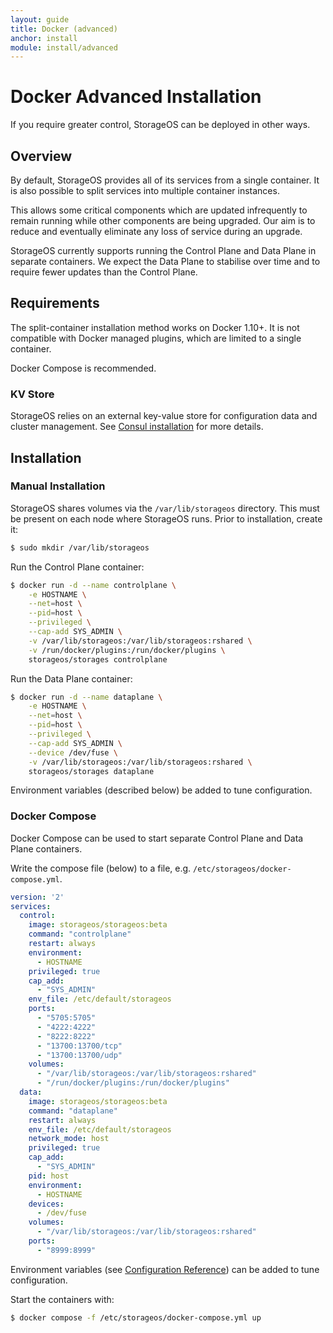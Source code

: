 ```yaml
---
layout: guide
title: Docker (advanced)
anchor: install
module: install/advanced
---
```


# Docker Advanced Installation

If you require greater control, StorageOS can be deployed in other ways.

## Overview

By default, StorageOS provides all of its services from a single container.  It
is also possible to split services into multiple container instances.

This allows some critical components which are updated infrequently to remain
running while other components are being upgraded.  Our aim is to reduce and
eventually eliminate any loss of service during an upgrade.

StorageOS currently supports running the Control Plane and Data Plane in
separate containers.  We expect the Data Plane to stabilise over time and to
require fewer updates than the Control Plane.

## Requirements

The split-container installation method works on Docker 1.10+.  It is not
compatible with Docker managed plugins, which are limited to a single container.

Docker Compose is recommended.

### KV Store

StorageOS relies on an external key-value store for configuration data and cluster
management.  See [Consul installation](consul.html) for more details.

## Installation

### Manual Installation

StorageOS shares volumes via the `/var/lib/storageos` directory.  This must be
present on each node where StorageOS runs.  Prior to installation, create it:

```bash
$ sudo mkdir /var/lib/storageos
```

Run the Control Plane container:

```bash
$ docker run -d --name controlplane \
	-e HOSTNAME \
	--net=host \
	--pid=host \
	--privileged \
	--cap-add SYS_ADMIN \
	-v /var/lib/storageos:/var/lib/storageos:rshared \
	-v /run/docker/plugins:/run/docker/plugins \
	storageos/storages controlplane
```

Run the Data Plane container:

```bash
$ docker run -d --name dataplane \
	-e HOSTNAME \
	--net=host \
	--pid=host \
	--privileged \
	--cap-add SYS_ADMIN \
	--device /dev/fuse \
	-v /var/lib/storageos:/var/lib/storageos:rshared \
	storageos/storages dataplane
```

Environment variables (described below) be added to tune configuration.

### Docker Compose

Docker Compose can be used to start separate Control Plane and Data Plane
containers.

Write the compose file (below) to a file, e.g. `/etc/storageos/docker-compose.yml`.

```yaml
version: '2'
services:
  control:
    image: storageos/storageos:beta
    command: "controlplane"
    restart: always
    environment:
      - HOSTNAME
    privileged: true
    cap_add:
      - "SYS_ADMIN"
    env_file: /etc/default/storageos
    ports:
      - "5705:5705"
      - "4222:4222"
      - "8222:8222"
      - "13700:13700/tcp"
      - "13700:13700/udp"
    volumes:
      - "/var/lib/storageos:/var/lib/storageos:rshared"
      - "/run/docker/plugins:/run/docker/plugins"
  data:
    image: storageos/storageos:beta
    command: "dataplane"
    restart: always
    env_file: /etc/default/storageos
    network_mode: host
    privileged: true
    cap_add:
      - "SYS_ADMIN"
    pid: host
    environment:
      - HOSTNAME
    devices:
      - /dev/fuse
    volumes:
      - "/var/lib/storageos:/var/lib/storageos:rshared"
    ports:
      - "8999:8999"
```

Environment variables (see [Configuration Reference](../reference/configuration.html)) can be added to tune configuration.

Start the containers with:

```bash
$ docker compose -f /etc/storageos/docker-compose.yml up
```
